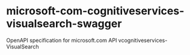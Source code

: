 # microsoft-com-cognitiveservices-visualsearch-swagger
OpenAPI specification for microsoft.com API vcognitiveservices-VisualSearch
